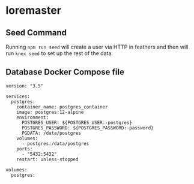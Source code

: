 # loremaster

## Seed Command
Running `npm run seed` will create a user via HTTP in feathers and then will run `knex seed` to set up the rest of the data.

## Database Docker Compose file
```
version: "3.5"

services:
  postgres:
    container_name: postgres_container
    image: postgres:12-alpine
    environment:
      POSTGRES_USER: ${POSTGRES_USER:-postgres}
      POSTGRES_PASSWORD: ${POSTGRES_PASSWORD:-password}
      PGDATA: /data/postgres
    volumes:
      - postgres:/data/postgres
    ports:
      - "5432:5432"
    restart: unless-stopped

volumes:
  postgres:
```
